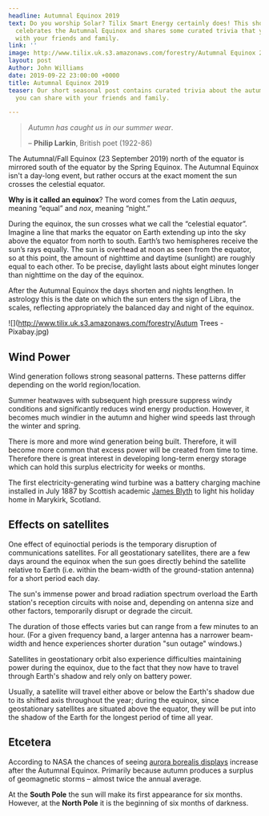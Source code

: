 ```yaml
---
headline: Autumnal Equinox 2019
text: Do you worship Solar? Tilix Smart Energy certainly does! This short blog post
  celebrates the Autumnal Equinox and shares some curated trivia that you can share
  with your friends and family.
link: ''
image: http://www.tilix.uk.s3.amazonaws.com/forestry/Autumnal Equinox 2019 - final.png
layout: post
Author: John Williams
date: 2019-09-22 23:00:00 +0000
title: Autumnal Equinox 2019
teaser: Our short seasonal post contains curated trivia about the autumnal equinox that
  you can share with your friends and family.

---
```

> _Autumn has caught us in our summer wear_.
>
> – **Philip Larkin**, British poet (1922-86)

The Autumnal/Fall Equinox (23 September 2019) north of the equator is mirrored south of the equator by the Spring Equinox. The Autumnal Equinox isn't a day-long event, but rather occurs at the exact moment the sun crosses the celestial equator.

**Why is it called an equinox**? The word comes from the Latin _aequus_, meaning “equal” and _nox_, meaning “night.”

During the equinox, the sun crosses what we call the “celestial equator”. Imagine a line that marks the equator on Earth extending up into the sky above the equator from north to south. Earth’s two hemispheres receive the sun’s rays equally. The sun is overhead at noon as seen from the equator, so at this point, the amount of nighttime and daytime (sunlight) are roughly equal to each other. To be precise, daylight lasts about eight minutes longer than nighttime on the day of the equinox.

After the Autumnal Equinox the days shorten and nights lengthen. In astrology this is the date on which the sun enters the sign of Libra, the scales, reflecting appropriately the balanced day and night of the equinox.

![](http://www.tilix.uk.s3.amazonaws.com/forestry/Autum Trees - Pixabay.jpg)

## Wind Power

Wind generation follows strong seasonal patterns. These patterns differ depending on the world region/location.

Summer heatwaves with subsequent high pressure suppress windy conditions and significantly reduces wind energy production. However, it becomes much windier in the autumn and higher wind speeds last through the winter and spring.

There is more and more wind generation being built. Therefore, it will become more common that excess power will be created from time to time. Therefore there is great interest in developing long-term energy storage which can hold this surplus electricity for weeks or months.

The first electricity-generating wind turbine was a battery charging machine installed in July 1887 by Scottish academic [James Blyth](https://en.wikipedia.org/wiki/James_Blyth_(engineer)) to light his holiday home in Marykirk, Scotland.

## Effects on satellites

One effect of equinoctial periods is the temporary disruption of communications satellites. For all geostationary satellites, there are a few days around the equinox when the sun goes directly behind the satellite relative to Earth (i.e. within the beam-width of the ground-station antenna) for a short period each day.

The sun's immense power and broad radiation spectrum overload the Earth station's reception circuits with noise and, depending on antenna size and other factors, temporarily disrupt or degrade the circuit.

The duration of those effects varies but can range from a few minutes to an hour. (For a given frequency band, a larger antenna has a narrower beam-width and hence experiences shorter duration "sun outage" windows.)

Satellites in geostationary orbit also experience difficulties maintaining power during the equinox, due to the fact that they now have to travel through Earth's shadow and rely only on battery power.

Usually, a satellite will travel either above or below the Earth's shadow due to its shifted axis throughout the year; during the equinox, since geostationary satellites are situated above the equator, they will be put into the shadow of the Earth for the longest period of time all year.

## Etcetera

According to NASA the chances of seeing [aurora borealis displays](https://www.nasa.gov/watchtheskies/aurora-chat.html) increase after the Autumnal Equinox. Primarily because autumn produces a surplus of geomagnetic storms – almost twice the annual average.

At the **South Pole** the sun will make its first appearance for six months. However, at the **North Pole** it is the beginning of six months of darkness.